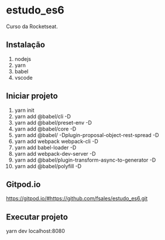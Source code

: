 # estudo_es6
Curso da Rocketseat.

## Instalação
1. nodejs
2. yarn
3. babel
4. vscode

## Iniciar projeto
1. yarn init
2. yarn add @babel/cli -D
3. yarn add @babel/preset-env -D
4. yarn add @babel/core -D
5. yarn add @babel/ -Dplugin-proposal-object-rest-spread -D
6. yarn add webpack webpack-cli -D  
7. yarn add babel-loader -D
8. yarn add webpack-dev-server -D
9. yarn add @babel/plugin-transform-async-to-generator -D
10. yarn add @babel/polyfill -D

## Gitpod.io
https://gitpod.io/#https://github.com/fsales/estudo_es6.git

## Executar projeto
yarn dev
localhost:8080

